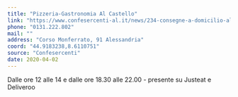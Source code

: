 ```yaml
---
title: "Pizzeria-Gastronomia Al Castello"
link: "https://www.confesercenti-al.it/news/234-consegne-a-domicilio-alessandria-lista-aggiornata-al-26-marzo.html"
phone: "0131.222.802"
mail: ""
address: "Corso Monferrato, 91 Alessandria"
coord: "44.9183238,8.6110751"
source: "Confesercenti"
date: 2020-04-02
---
```


Dalle ore 12 alle 14 e dalle ore 18.30 alle 22.00 - presente su Justeat e Deliveroo
